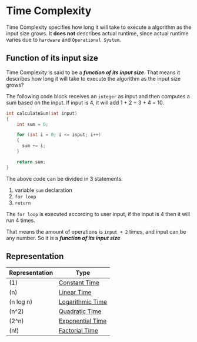 # Time Complexity
Time Complexity specifies how long it will take to execute a algorithm as the input size grows. It **does not** describes actual runtime, since actual runtime varies due to `hardware` and `Operational System`.

## Function of its input size
Time Complexity is said to be a ***function of its input size***. That means it describes how long it will take to execute the algorithm as the input size grows?

The following code block receives an `integer` as input and then computes a sum based on the input.
If input is 4, it will add 1 + 2 + 3 + 4 = 10.

```c
int calculateSum(int input)
{
    int sum = 0;

    for (int i = 0; i <= input; i++)
    {
      sum += i;
    }

    return sum;
}
```

The above code can be divided in 3 statements:
1. variable `sum` declaration
2. `for loop`
3. `return`

The `for loop` is executed according to user input, if the input is 4 then it will run 4 times.

That means the amount of operations is `input + 2` times, and input can be any number. So it is a ***function of its input size***

## Representation

| Representation |          Type           |
|--------------- | ------------------------|
| (1)           | [Constant Time](./CS50x_Constant-Time.md)        |
| (n)           | [Linear Time](./CS50x_Linear-Time.md)          |
| (n log n)     | [Logarithmic Time](./CS50x_Logarithmic-Time.md)     |
| (n^2)         | [Quadratic Time](./CS50x_Quadratic-Time.md)       |
| (2^n)         | [Exponential Time](./CS50x_Exponential-Time.md)     |
| (n!)          | [Factorial Time](./CS50x_Factorial-Time.md)       |
